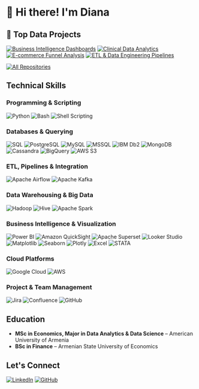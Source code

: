 # 👋 Hi there! I'm Diana

## 🚀 Top Data Projects
[![Business Intelligence Dashboards](https://github-readme-stats.vercel.app/api/pin/?username=dianaasatryan-data&repo=BI-Dashboards&border_color=ffffff&bg_color=0D1117&title_color=C9D1D9&text_color=8B949E&icon_color=7F3FBF)](https://github.com/dianaasatryan-data/BI-Dashboards)
[![Clinical Data Analytics](https://github-readme-stats.vercel.app/api/pin/?username=dianaasatryan-data&repo=Clinical-Data-Analytics&border_color=ffffff&bg_color=0D1117&title_color=C9D1D9&text_color=8B949E&icon_color=7F3FBF)](https://github.com/dianaasatryan-data/Clinical-Data-Analytics)
[![E-commerce Funnel Analysis](https://github-readme-stats.vercel.app/api/pin/?username=dianaasatryan-data&repo=Ecom-Funnel-Analysis&border_color=ffffff&bg_color=0D1117&title_color=C9D1D9&text_color=8B949E&icon_color=7F3FBF)](https://github.com/dianaasatryan-data/Ecom-Funnel-Analysis)
[![ETL & Data Engineering Pipelines](https://github-readme-stats.vercel.app/api/pin/?username=dianaasatryan-data&repo=ETL-Pipelines&border_color=ffffff&bg_color=0D1117&title_color=C9D1D9&text_color=8B949E&icon_color=7F3FBF)](https://github.com/dianaasatryan-data/ETL-Pipelines)

<p align="left">
  <a href="https://github.com/dianaasatryan-data?tab=repositories" target="_blank">
    <img alt="All Repositories" title="Explore Repositories" 
         src="https://img.shields.io/badge/All%20Repositories-2962FF?style=for-the-badge&logo=github&logoColor=white"/>
  </a>
</p>


## Technical Skills

### Programming & Scripting
![Python](https://img.shields.io/badge/Python-3776AB?style=flat&logo=python&logoColor=white)
![Bash](https://img.shields.io/badge/Bash-121011?style=flat&logo=gnubash&logoColor=white)
![Shell Scripting](https://img.shields.io/badge/Shell_Scripting-4EAA25?style=flat&logo=gnu&logoColor=white)

### Databases & Querying
![SQL](https://img.shields.io/badge/SQL-025E8C?style=flat&logo=postgresql&logoColor=white)
![PostgreSQL](https://img.shields.io/badge/PostgreSQL-336791?style=flat&logo=postgresql&logoColor=white)
![MySQL](https://img.shields.io/badge/MySQL-4479A1?style=flat&logo=mysql&logoColor=white)
![MSSQL](https://img.shields.io/badge/MSSQL-CC2927?style=flat&logo=microsoft-sql-server&logoColor=white)
![IBM Db2](https://img.shields.io/badge/IBM%20Db2-054ADA?style=flat&logo=ibm&logoColor=white)
![MongoDB](https://img.shields.io/badge/MongoDB-4EA94B?style=flat&logo=mongodb&logoColor=white)
![Cassandra](https://img.shields.io/badge/Cassandra-1287B1?style=flat&logo=apache-cassandra&logoColor=white)
![BigQuery](https://img.shields.io/badge/BigQuery-4285F4?style=flat&logo=google-cloud&logoColor=white)
![AWS S3](https://img.shields.io/badge/AWS%20S3-FF9900?style=flat&logo=amazonaws&logoColor=white)

### ETL, Pipelines & Integration
![Apache Airflow](https://img.shields.io/badge/Apache%20Airflow-017CEE?style=flat&logo=apache-airflow&logoColor=white)
![Apache Kafka](https://img.shields.io/badge/Apache%20Kafka-000000?style=flat&logo=apache-kafka&logoColor=white)

### Data Warehousing & Big Data
![Hadoop](https://img.shields.io/badge/Hadoop-66CCFF?style=flat&logo=apache-hadoop&logoColor=black)
![Hive](https://img.shields.io/badge/Hive-FDEE21?style=flat&logo=apache-hive&logoColor=black)
![Apache Spark](https://img.shields.io/badge/Apache%20Spark-E25A1C?style=flat&logo=apache-spark&logoColor=white)

### Business Intelligence & Visualization
![Power BI](https://img.shields.io/badge/PowerBI-F2C811?style=flat&logo=powerbi&logoColor=black)
![Amazon QuickSight](https://img.shields.io/badge/QuickSight-232F3E?style=flat&logo=amazonaws&logoColor=white)
![Apache Superset](https://img.shields.io/badge/Apache%20Superset-000000?style=flat&logo=apache&logoColor=white)
![Looker Studio](https://img.shields.io/badge/Looker%20Studio-4285F4?style=flat&logo=google&logoColor=white)  
![Matplotlib](https://img.shields.io/badge/Matplotlib-003366?style=flat&logo=python&logoColor=white)
![Seaborn](https://img.shields.io/badge/Seaborn-4E89AE?style=flat&logo=python&logoColor=white)
![Plotly](https://img.shields.io/badge/Plotly-3F4F75?style=flat&logo=plotly&logoColor=white)
![Excel](https://img.shields.io/badge/Excel-217346?style=flat&logo=microsoft-excel&logoColor=white)
![STATA](https://img.shields.io/badge/Stata-1E90FF?style=flat&logo=stata&logoColor=white)

### Cloud Platforms
![Google Cloud](https://img.shields.io/badge/Google%20Cloud-4285F4?style=flat&logo=google-cloud&logoColor=white)
![AWS](https://img.shields.io/badge/AWS-FF9900?style=flat&logo=amazon-aws&logoColor=white)

### Project & Team Management
![Jira](https://img.shields.io/badge/Jira-0052CC?style=flat&logo=jira&logoColor=white)
![Confluence](https://img.shields.io/badge/Confluence-172B4D?style=flat&logo=confluence&logoColor=white)
![GitHub](https://img.shields.io/badge/GitHub-181717?style=flat&logo=github&logoColor=white)



## Education
- **MSc in Economics, Major in Data Analytics & Data Science** – American University of Armenia  
- **BSc in Finance** – Armenian State University of Economics  


## Let's Connect
[![LinkedIn](https://img.shields.io/badge/LinkedIn-0077B5?style=for-the-badge&logo=linkedin&logoColor=white)](https://www.linkedin.com/in/dianaasatryan/)
[![GitHub](https://img.shields.io/badge/GitHub-181717?style=for-the-badge&logo=github&logoColor=white)](https://github.com/dianaasatryan-data)
